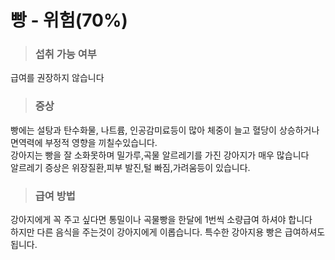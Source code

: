 # 빵 - 위험(70%)
> ### 섭취 가능 여부
급여를 권장하지 않습니다
> ### 증상
빵에는 설탕과 탄수화물, 나트륨, 인공감미료등이 
많아 체중이 늘고 혈당이 상승하거나 면역력에 부정적 영향을 끼칠수있습니다.\
강아지는 빵을 잘 소화못하며 밀가루,곡물 알르레기를 가진 강아지가 매우 많습니다\
알르레기 증상은 위장질환,피부 발진,털 빠짐,가려움등이 있습니다.
> ### 급여 방법
강아지에게 꼭 주고 싶다면 통밀이나 곡물빵을 한달에 1번씩 소량급여 하셔야 합니다\
하지만 다른 음식을 주는것이 강아지에게 이롭습니다.
특수한 강아지용 빵은 급여하셔도 됩니다.


